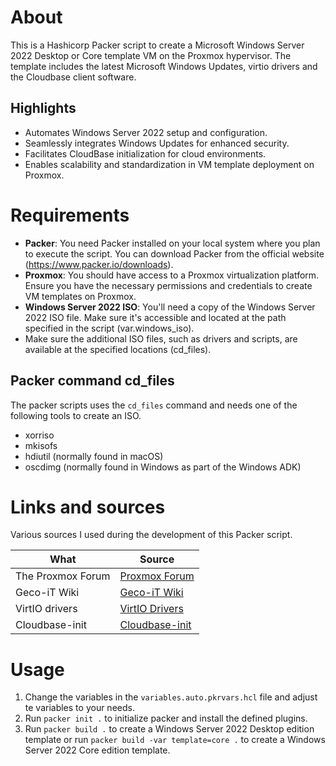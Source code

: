 # About
This is a Hashicorp Packer script to create a Microsoft Windows Server 2022 Desktop or Core template VM on the Proxmox hypervisor. The template includes the latest Microsoft Windows Updates, virtio drivers and the Cloudbase client software.

## Highlights

- Automates Windows Server 2022 setup and configuration.
- Seamlessly integrates Windows Updates for enhanced security.
- Facilitates CloudBase initialization for cloud environments.
- Enables scalability and standardization in VM template deployment on Proxmox.

# Requirements

- **Packer**: You need Packer installed on your local system where you plan to execute the script. You can download Packer from the official website (https://www.packer.io/downloads).
- **Proxmox**: You should have access to a Proxmox virtualization platform. Ensure you have the necessary permissions and credentials to create VM templates on Proxmox.
- **Windows Server 2022 ISO**: You'll need a copy of the Windows Server 2022 ISO file. Make sure it's accessible and located at the path specified in the script (var.windows_iso).
- Make sure the additional ISO files, such as drivers and scripts, are available at the specified locations (cd_files).

## Packer command cd_files
The packer scripts uses the `cd_files` command and needs one of the following tools to create an ISO.

- xorriso
- mkisofs
- hdiutil (normally found in macOS)
- oscdimg (normally found in Windows as part of the Windows ADK)

# Links and sources
Various sources I used during the development of this Packer script.

| What   | Source    |
|--------------- | --------------- |
| The Proxmox Forum | [Proxmox Forum](https://forum.proxmox.com/threads/howto-scripts-to-make-cloudbase-work-like-cloudinit-for-your-windows-based-instances.103375/) |
| Geco-iT Wiki | [Geco-iT Wiki](https://wiki.geco-it.net/public:cloudbase-init) |
| VirtIO drivers | [VirtIO Drivers](https://fedorapeople.org/groups/virt/virtio-win/direct-downloads/archive-virtio/?C=M;O=D) |
| Cloudbase-init | [Cloudbase-init](https://cloudbase.it/cloudbase-init/) |

# Usage
1. Change the variables in the `variables.auto.pkrvars.hcl` file and adjust te variables to your needs.
2. Run `packer init .` to initialize packer and install the defined plugins.
3. Run `packer build .` to create a Windows Server 2022 Desktop edition template or run `packer build -var template=core .` to create a Windows Server 2022 Core edition template.


